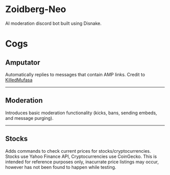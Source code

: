 # Zoidberg-Neo
AI moderation discord bot built using Disnake.

# Cogs
## Amputator
Automatically replies to messages that contain AMP links. Credit to [KilledMufasa](https://github.com/KilledMufasa/)

---

## Moderation 
Introduces basic moderation functionality (kicks, bans, sending embeds, and message purging).

---

## Stocks
Adds commands to check current prices for stocks/cryptocurrencies. Stocks use Yahoo Finance API, Cryptocurrencies use CoinGecko. This is intended for reference purposes only, inacurrate price listings may occur, however has not been found to happen while testing. 
